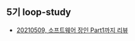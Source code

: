 ## 5기 loop-study  
- [20210509, 소프트웨어 장인 Part1까지 리뷰](https://loopstudy.tistory.com/category/책/소프트웨어%20장인)